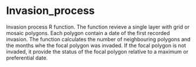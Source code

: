 # Invasion_process
Invasion process R function. The function revieve a single layer with grid or mosaic polygons. Each polygon contain a date of the first recorded invasion. The function calculates the number of neighbouring polygons and the months whe the focal polygon was invaded. If the focal polygon is not invaded, it provide the status of the focal polygon relative to a maximum or preferential date.
